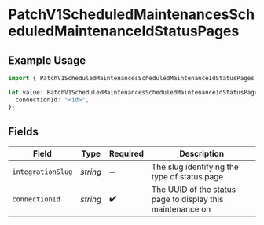 # PatchV1ScheduledMaintenancesScheduledMaintenanceIdStatusPages

## Example Usage

```typescript
import { PatchV1ScheduledMaintenancesScheduledMaintenanceIdStatusPages } from "firehydrant-typescript-sdk/models/components";

let value: PatchV1ScheduledMaintenancesScheduledMaintenanceIdStatusPages = {
  connectionId: "<id>",
};
```

## Fields

| Field                                                      | Type                                                       | Required                                                   | Description                                                |
| ---------------------------------------------------------- | ---------------------------------------------------------- | ---------------------------------------------------------- | ---------------------------------------------------------- |
| `integrationSlug`                                          | *string*                                                   | :heavy_minus_sign:                                         | The slug identifying the type of status page               |
| `connectionId`                                             | *string*                                                   | :heavy_check_mark:                                         | The UUID of the status page to display this maintenance on |
